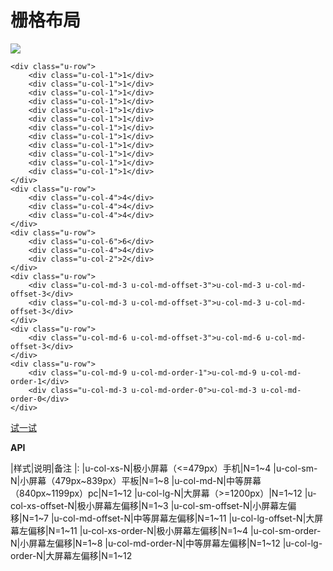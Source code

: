 
# 栅格布局

![](img/gridlayout.png)

	<div class="u-row">
	    <div class="u-col-1">1</div>
	    <div class="u-col-1">1</div>
	    <div class="u-col-1">1</div>
	    <div class="u-col-1">1</div>
	    <div class="u-col-1">1</div>
	    <div class="u-col-1">1</div>
	    <div class="u-col-1">1</div>
	    <div class="u-col-1">1</div>
	    <div class="u-col-1">1</div>
	    <div class="u-col-1">1</div>
	    <div class="u-col-1">1</div>
	    <div class="u-col-1">1</div>
	</div>
	<div class="u-row">
	    <div class="u-col-4">4</div>
	    <div class="u-col-4">4</div>
	    <div class="u-col-4">4</div>
	</div>
	<div class="u-row">
	    <div class="u-col-6">6</div>
	    <div class="u-col-4">4</div>
	    <div class="u-col-2">2</div>
	</div>
	<div class="u-row">
		<div class="u-col-md-3 u-col-md-offset-3">u-col-md-3 u-col-md-offset-3</div>
		<div class="u-col-md-3 u-col-md-offset-3">u-col-md-3 u-col-md-offset-3</div>
	</div>
	<div class="u-row">
		<div class="u-col-md-6 u-col-md-offset-3">u-col-md-6 u-col-md-offset-3</div>
	</div>
	<div class="u-row">
		<div class="u-col-md-9 u-col-md-order-1">u-col-md-9 u-col-md-order-1</div>
		<div class="u-col-md-3 u-col-md-order-0">u-col-md-3 u-col-md-order-0</div>
	</div>


[试一试](http://iuap.yonyou.com/fe/demo/#/demos/forms/layout/response "试一试")

**API**

|样式|说明|备注
|:
|u-col-xs-N|极小屏幕（<=479px）手机|N=1~4
|u-col-sm-N|小屏幕（479px~839px）平板|N=1~8
|u-col-md-N|中等屏幕（840px~1199px）pc|N=1~12
|u-col-lg-N|大屏幕（>=1200px）|N=1~12
|u-col-xs-offset-N|极小屏幕左偏移|N=1~3
|u-col-sm-offset-N|小屏幕左偏移|N=1~7
|u-col-md-offset-N|中等屏幕左偏移|N=1~11
|u-col-lg-offset-N|大屏幕左偏移|N=1~11
|u-col-xs-order-N|极小屏幕左偏移|N=1~4
|u-col-sm-order-N|小屏幕左偏移|N=1~8
|u-col-md-order-N|中等屏幕左偏移|N=1~12
|u-col-lg-order-N|大屏幕左偏移|N=1~12









